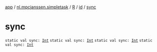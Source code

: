 [app](../../../index.md) / [nl.mpcjanssen.simpletask](../../index.md) / [R](../index.md) / [id](index.md) / [sync](.)

# sync

`static val sync: `[`Int`](https://kotlinlang.org/api/latest/jvm/stdlib/kotlin/-int/index.html)
`static val sync: `[`Int`](https://kotlinlang.org/api/latest/jvm/stdlib/kotlin/-int/index.html)
`static val sync: `[`Int`](https://kotlinlang.org/api/latest/jvm/stdlib/kotlin/-int/index.html)
`static val sync: `[`Int`](https://kotlinlang.org/api/latest/jvm/stdlib/kotlin/-int/index.html)